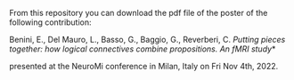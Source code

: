 From this repository you can download the pdf file of the poster of the following contribution:  

Benini, E., Del Mauro, L., Basso, G., Baggio, G., Reverberi, C. *Putting pieces together: how logical connectives combine propositions. An fMRI study**  

presented at the NeuroMi conference in Milan, Italy on Fri Nov 4th, 2022.
